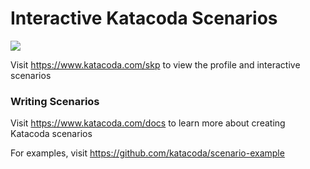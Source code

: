 # Interactive Katacoda Scenarios

[![](http://shields.katacoda.com/katacoda/skp/count.svg)](https://www.katacoda.com/skp "Get your profile on Katacoda.com")

Visit https://www.katacoda.com/skp to view the profile and interactive scenarios

### Writing Scenarios
Visit https://www.katacoda.com/docs to learn more about creating Katacoda scenarios

For examples, visit https://github.com/katacoda/scenario-example

